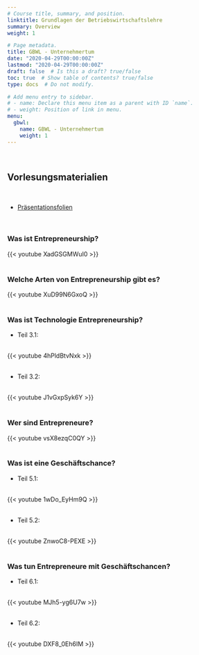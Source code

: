 ```yaml
---
# Course title, summary, and position.
linktitle: Grundlagen der Betriebswirtschaftslehre
summary: Overview
weight: 1

# Page metadata.
title: GBWL - Unternehmertum
date: "2020-04-29T00:00:00Z"
lastmod: "2020-04-29T00:00:00Z"
draft: false  # Is this a draft? true/false
toc: true  # Show table of contents? true/false
type: docs  # Do not modify.

# Add menu entry to sidebar.
# - name: Declare this menu item as a parent with ID `name`.
# - weight: Position of link in menu.
menu:
  gbwl:
    name: GBWL - Unternehmertum
    weight: 1
---
```


<br/>


## Vorlesungsmaterialien

<br/>

- [Präsentationsfolien](https://www.dropbox.com/s/rgirk690cj4mp1y/GBWL_Unternehmertum_SS20.pdf?dl=0)

<br/>

### Was ist Entrepreneurship?

{{< youtube XadGSGMWuI0 >}}
<br/><br/>

### Welche Arten von Entrepreneurship gibt es?

{{< youtube XuD99N6GxoQ >}}
<br/><br/>

### Was ist Technologie Entrepreneurship?

- Teil 3.1:
<br/>
{{< youtube 4hPldBtvNxk >}}
<br/><br/>

- Teil 3.2:
<br/>
{{< youtube J1vGxpSyk6Y >}}
<br/><br/>

### Wer sind Entrepreneure?

{{< youtube vsX8ezqC0QY >}}
<br/><br/>

### Was ist eine Geschäftschance?

- Teil 5.1:
<br/>
{{< youtube 1wDo_EyHm9Q >}}
<br/><br/>

- Teil 5.2:
<br/>
{{< youtube ZnwoC8-PEXE >}}
<br/><br/>

### Was tun Entrepreneure mit Geschäftschancen?

- Teil 6.1:
<br/>
{{< youtube MJh5-yg6U7w >}}
<br/><br/>

- Teil 6.2:
<br/>
{{< youtube DXF8_0Eh6IM >}}
<br/><br/>



